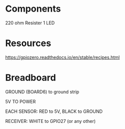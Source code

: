 # Components

220 ohm Resister
1 LED

# Resources

https://gpiozero.readthedocs.io/en/stable/recipes.html

# Breadboard

GROUND (BOARD6) to ground strip

5V TO POWER

EACH SENSOR: RED to 5V, BLACK to GROUND

RECEIVER: WHITE to GPIO27 (or any other)


